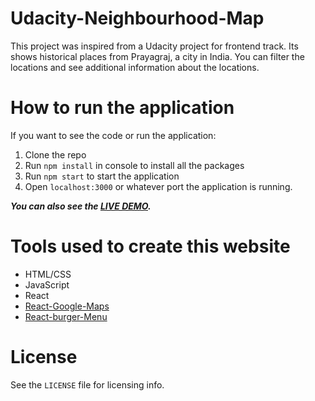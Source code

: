 # Udacity-Neighbourhood-Map

This project was inspired from a Udacity project for frontend track. Its shows historical places from Prayagraj, a city in India. You can filter the locations and see additional information about the locations. 

# How to run the application

If you want to see the code or run the application:
1. Clone the repo 
2. Run `npm install` in console to install all the packages
3. Run `npm start` to start the application 
4. Open `localhost:3000` or whatever port the application is running.

***You can also see the [LIVE DEMO](https://rudevdr.github.io/udacity-neighbourhood-map/).*** 

# Tools used to create this website

* HTML/CSS
* JavaScript
* React
* [React-Google-Maps](https://github.com/tomchentw/react-google-maps)
* [React-burger-Menu](https://github.com/negomi/react-burger-menu)

# License

See the `LICENSE` file for licensing info.

